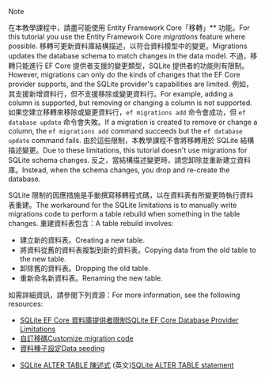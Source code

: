 
> [!NOTE]
> <span data-ttu-id="b2a9b-101">在本教學課程中，請盡可能使用 Entity Framework Core「移轉」\*\* 功能。</span><span class="sxs-lookup"><span data-stu-id="b2a9b-101">For this tutorial you use the Entity Framework Core *migrations* feature where possible.</span></span> <span data-ttu-id="b2a9b-102">移轉可更新資料庫結構描述，以符合資料模型中的變更。</span><span class="sxs-lookup"><span data-stu-id="b2a9b-102">Migrations updates the database schema to match changes in the data model.</span></span> <span data-ttu-id="b2a9b-103">不過，移轉只能進行 EF Core 提供者支援的變更類型，SQLite 提供者的功能則有限制。</span><span class="sxs-lookup"><span data-stu-id="b2a9b-103">However, migrations can only do the kinds of changes that the EF Core provider supports, and the SQLite provider's capabilities are limited.</span></span> <span data-ttu-id="b2a9b-104">例如，其支援新增資料行，但不支援移除或變更資料行。</span><span class="sxs-lookup"><span data-stu-id="b2a9b-104">For example, adding a column is supported, but removing or changing a column is not supported.</span></span> <span data-ttu-id="b2a9b-105">如果您建立移轉來移除或變更資料行，`ef migrations add` 命令會成功，但 `ef database update` 命令會失敗。</span><span class="sxs-lookup"><span data-stu-id="b2a9b-105">If a migration is created to remove or change a column, the `ef migrations add` command succeeds but the `ef database update` command fails.</span></span> <span data-ttu-id="b2a9b-106">由於這些限制，本教學課程不會將移轉用於 SQLite 結構描述變更。</span><span class="sxs-lookup"><span data-stu-id="b2a9b-106">Due to these limitations, this tutorial doesn't use migrations for SQLite schema changes.</span></span> <span data-ttu-id="b2a9b-107">反之，當結構描述變更時，請您卸除並重新建立資料庫。</span><span class="sxs-lookup"><span data-stu-id="b2a9b-107">Instead, when the schema changes, you drop and re-create the database.</span></span>
>
><span data-ttu-id="b2a9b-108">SQLite 限制的因應措施是手動撰寫移轉程式碼，以在資料表有所變更時執行資料表重建。</span><span class="sxs-lookup"><span data-stu-id="b2a9b-108">The workaround for the SQLite limitations is to manually write migrations code to perform a table rebuild when something in the table changes.</span></span> <span data-ttu-id="b2a9b-109">重建資料表包含：</span><span class="sxs-lookup"><span data-stu-id="b2a9b-109">A table rebuild involves:</span></span>
>
>* <span data-ttu-id="b2a9b-110">建立新的資料表。</span><span class="sxs-lookup"><span data-stu-id="b2a9b-110">Creating a new table.</span></span>
>* <span data-ttu-id="b2a9b-111">將資料從舊的資料表複製到新的資料表。</span><span class="sxs-lookup"><span data-stu-id="b2a9b-111">Copying data from the old table to the new table.</span></span>
>* <span data-ttu-id="b2a9b-112">卸除舊的資料表。</span><span class="sxs-lookup"><span data-stu-id="b2a9b-112">Dropping the old table.</span></span>
>* <span data-ttu-id="b2a9b-113">重新命名新資料表。</span><span class="sxs-lookup"><span data-stu-id="b2a9b-113">Renaming the new table.</span></span>
>
><span data-ttu-id="b2a9b-114">如需詳細資訊，請參閱下列資源：</span><span class="sxs-lookup"><span data-stu-id="b2a9b-114">For more information, see the following resources:</span></span>
>
> * [<span data-ttu-id="b2a9b-115">SQLite EF Core 資料庫提供者限制</span><span class="sxs-lookup"><span data-stu-id="b2a9b-115">SQLite EF Core Database Provider Limitations</span></span>](/ef/core/providers/sqlite/limitations)
> * [<span data-ttu-id="b2a9b-116">自訂移碼</span><span class="sxs-lookup"><span data-stu-id="b2a9b-116">Customize migration code</span></span>](/ef/core/managing-schemas/migrations/#customize-migration-code)
> * [<span data-ttu-id="b2a9b-117">資料種子設定</span><span class="sxs-lookup"><span data-stu-id="b2a9b-117">Data seeding</span></span>](/ef/core/modeling/data-seeding)
  * <span data-ttu-id="b2a9b-118">[SQLite ALTER TABLE 陳述式](https://sqlite.org/lang_altertable.html) \(英文\)</span><span class="sxs-lookup"><span data-stu-id="b2a9b-118">[SQLite ALTER TABLE statement](https://sqlite.org/lang_altertable.html)</span></span>